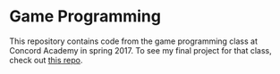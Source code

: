 # Game Programming

This repository contains code from the game programming class at Concord Academy in spring 2017. To see my final project for that class, check out [this repo](https://github.com/ronitsinha/Final_Project).
